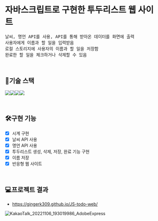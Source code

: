 # 자바스크립트로 구현한 투두리스트 웹 사이트

<pre>
날씨, 명언 API를 사용, API를 통해 받아온 데이터를 화면에 출력
사용자에게 이름과 할 일을 입력받음
로컬 스토리지에 사용자의 이름과 할 일을 저장함
완료한 할 일을 체크하거나 삭제할 수 있음
</pre>
<br>

## 🔧기술 스택

<img src="https://img.shields.io/badge/html-E34F26?style=for-the-badge&logo=html5&logoColor=white"><img src="https://img.shields.io/badge/css-1572B6?style=for-the-badge&logo=css3&logoColor=white"><img src="https://img.shields.io/badge/javascript-F7DF1E?style=for-the-badge&logo=javascript&logoColor=black"><img src="https://img.shields.io/badge/VSC-007ACC?style=for-the-badge&logo=Visual Studio Code&logoColor=white">

<br>

## 🛠구현 기능

- [x] 시계 구현
- [x] 날씨 API 사용
- [x] 명언 API 사용
- [x] 투두리스트 생성, 삭제, 저장, 완료 기능 구현
- [x] 이름 저장
- [x] 반응형 웹 사이트

<br>

## 💻프로젝트 결과

- https://gingerk309.github.io/JS-todo-web/

![KakaoTalk_20221106_193019986_AdobeExpress](https://user-images.githubusercontent.com/49302989/200165824-b663fd6c-d373-4b84-8940-bc2706b9c1ac.gif)
